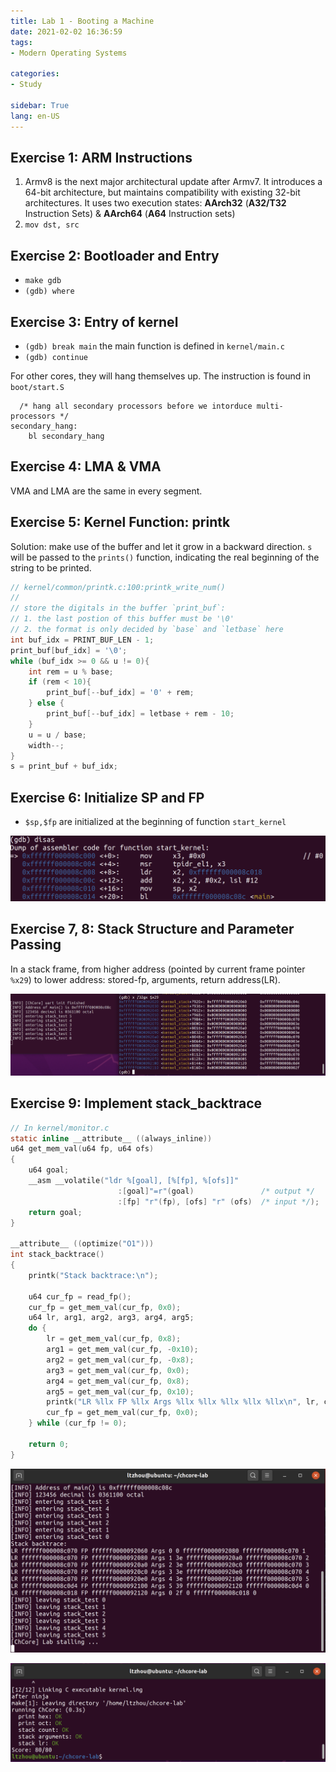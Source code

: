 ```yaml
---
title: Lab 1 - Booting a Machine
date: 2021-02-02 16:36:59
tags: 
- Modern Operating Systems

categories: 
- Study

sidebar: True
lang: en-US
---
```



<!--more-->

## Exercise 1: ARM Instructions

1. Armv8 is the next major architectural update after Armv7. It introduces a 64-bit architecture, but maintains compatibility with existing 32-bit architectures. It uses two execution states: **AArch32** (**A32/T32** Instruction Sets) & **AArch64** (**A64** Instruction sets)
2. `mov dst, src`


## Exercise 2: Bootloader and Entry

- `make gdb`
- `(gdb) where`


## Exercise 3: Entry of kernel

- `(gdb) break main` the main function is defined in `kernel/main.c`
- `(gdb) continue`

For other cores, they will hang themselves up. The instruction is found in `boot/start.S`
```
  /* hang all secondary processors before we intorduce multi-processors */
secondary_hang:
	bl secondary_hang
```

## Exercise 4: LMA & VMA

VMA and LMA are the same in every segment.

## Exercise 5: Kernel Function: printk

Solution: make use of the buffer and let it grow in a backward direction. `s` will be passed to the `prints()` function, indicating the real beginning of the string to be printed.

```C
// kernel/common/printk.c:100:printk_write_num()
//
// store the digitals in the buffer `print_buf`:
// 1. the last postion of this buffer must be '\0'
// 2. the format is only decided by `base` and `letbase` here
int buf_idx = PRINT_BUF_LEN - 1;
print_buf[buf_idx] = '\0';
while (buf_idx >= 0 && u != 0){
    int rem = u % base;
    if (rem < 10){
        print_buf[--buf_idx] = '0' + rem;
    } else {
        print_buf[--buf_idx] = letbase + rem - 10;
    }
    u = u / base;
    width--;
}
s = print_buf + buf_idx;
```

## Exercise 6: Initialize SP and FP

- `$sp,$fp` are initialized at the beginning of function `start_kernel`

![](./img/02-02-16-15-23.png)


## Exercise 7, 8: Stack Structure and Parameter Passing

In a stack frame, from higher address (pointed by current frame pointer `%x29`) to lower address: stored-fp, arguments, return address(LR).

![](./img/02-02-15-54-01.png)

## Exercise 9: Implement stack_backtrace


```C
// In kernel/monitor.c
static inline __attribute__ ((always_inline))
u64 get_mem_val(u64 fp, u64 ofs)
{
	u64 goal;
	__asm __volatile("ldr %[goal], [%[fp], %[ofs]]"
						:[goal]"=r"(goal)               /* output */
						:[fp] "r"(fp), [ofs] "r" (ofs)  /* input */);
	return goal;
}

__attribute__ ((optimize("O1")))
int stack_backtrace()
{
	printk("Stack backtrace:\n");

	u64 cur_fp = read_fp();
	cur_fp = get_mem_val(cur_fp, 0x0);
	u64 lr, arg1, arg2, arg3, arg4, arg5;
	do {
		lr = get_mem_val(cur_fp, 0x8);
		arg1 = get_mem_val(cur_fp, -0x10);
		arg2 = get_mem_val(cur_fp, -0x8);
		arg3 = get_mem_val(cur_fp, 0x0);
		arg4 = get_mem_val(cur_fp, 0x8);
		arg5 = get_mem_val(cur_fp, 0x10);
		printk("LR %llx FP %llx Args %llx %llx %llx %llx %llx\n", lr, cur_fp, arg1, arg2, arg3, arg4, arg5);
		cur_fp = get_mem_val(cur_fp, 0x0);
	} while (cur_fp != 0);

	return 0;
}
```



![](img/02-02-15-57-26.png)



![](img/02-02-15-58-10.png)